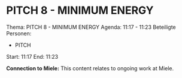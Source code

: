 # PITCH 8 - MINIMUM ENERGY
Thema: PITCH 8 - MINIMUM ENERGY
Agenda: 11:17 - 11:23
Beteiligte Personen:
- PITCH

Start: 11:17
End: 11:23

**Connection to Miele:** This content relates to ongoing work at Miele.
